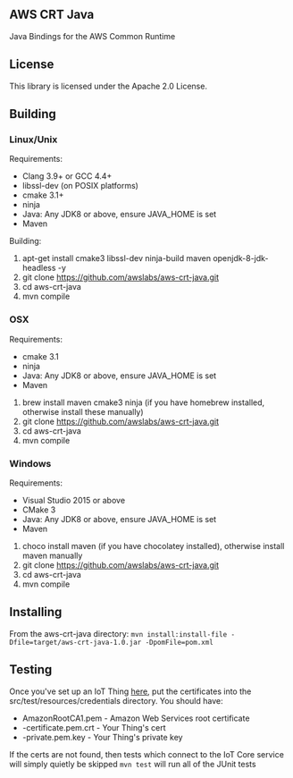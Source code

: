 ## AWS CRT Java

Java Bindings for the AWS Common Runtime

## License

This library is licensed under the Apache 2.0 License.

## Building

### Linux/Unix
Requirements: 
* Clang 3.9+ or GCC 4.4+
* libssl-dev (on POSIX platforms)
* cmake 3.1+
* ninja
* Java: Any JDK8 or above, ensure JAVA_HOME is set
* Maven

Building:
1) apt-get install cmake3 libssl-dev ninja-build maven openjdk-8-jdk-headless -y
2) git clone https://github.com/awslabs/aws-crt-java.git
3) cd aws-crt-java
4) mvn compile

### OSX
Requirements:
* cmake 3.1
* ninja
* Java: Any JDK8 or above, ensure JAVA_HOME is set
* Maven
1) brew install maven cmake3 ninja (if you have homebrew installed, otherwise install these manually)
2) git clone https://github.com/awslabs/aws-crt-java.git
3) cd aws-crt-java
4) mvn compile

### Windows
Requirements:
* Visual Studio 2015 or above
* CMake 3
* Java: Any JDK8 or above, ensure JAVA_HOME is set
* Maven
1) choco install maven (if you have chocolatey installed), otherwise install maven manually
2) git clone https://github.com/awslabs/aws-crt-java.git
3) cd aws-crt-java
4) mvn compile

## Installing
From the aws-crt-java directory:
```mvn install:install-file -Dfile=target/aws-crt-java-1.0.jar -DpomFile=pom.xml```

## Testing
Once you've set up an IoT Thing [here](https://console.aws.amazon.com/iot), put the certificates into the 
src/test/resources/credentials directory. You should have:
* AmazonRootCA1.pem - Amazon Web Services root certificate
* <thingid>-certificate.pem.crt - Your Thing's cert
* <thingid>-private.pem.key - Your Thing's private key

If the certs are not found, then tests which connect to the IoT Core service will simply quietly be skipped
```mvn test``` will run all of the JUnit tests
